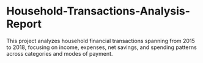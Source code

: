 # Household-Transactions-Analysis-Report
This project analyzes household financial transactions spanning from 2015 to 2018, focusing on income, expenses, net savings, and spending patterns across categories and modes of payment.  
